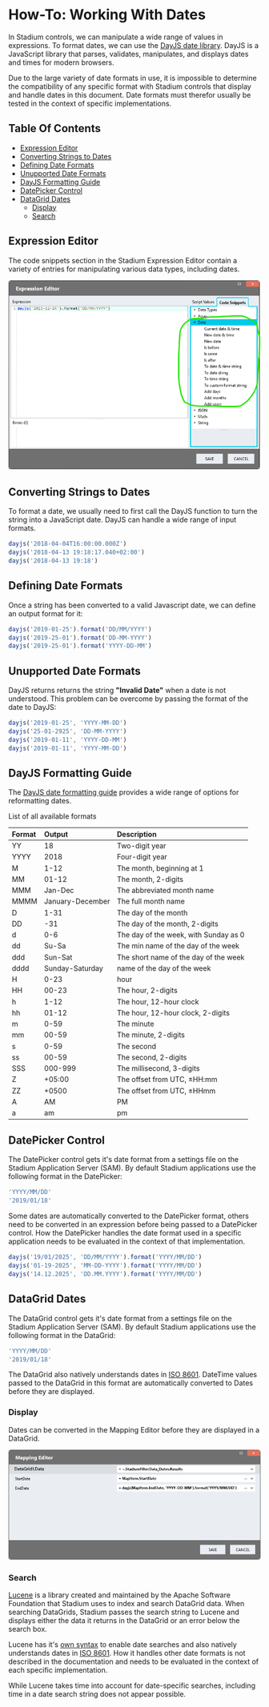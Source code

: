 # How-To: Working With Dates <!-- omit in toc -->

In Stadium controls, we can manipulate a wide range of values in expressions. To format dates, we can use the [DayJS date library](https://day.js.org/en/). DayJS is a JavaScript library that parses, validates, manipulates, and displays dates and times for modern browsers. 

Due to the large variety of date formats in use, it is impossible to determine the compatibility of any specific format with Stadium controls that display and handle dates in this document. Date formats must therefor usually be tested in the context of specific implementations. 

## Table Of Contents <!-- omit in toc -->
- [Expression Editor](#expression-editor)
- [Converting Strings to Dates](#converting-strings-to-dates)
- [Defining Date Formats](#defining-date-formats)
- [Unupported Date Formats](#unupported-date-formats)
- [DayJS Formatting Guide](#dayjs-formatting-guide)
- [DatePicker Control](#datepicker-control)
- [DataGrid Dates](#datagrid-dates)
  - [Display](#display)
  - [Search](#search)

## Expression Editor

The code snippets section in the Stadium Expression Editor contain a variety of entries for manipulating various data types, including dates. 

![](images/ExpressionEditor.png)

## Converting Strings to Dates

To format a date, we usually need to first call the DayJS function to turn the string into a JavaScript date. DayJS can handle a wide range of input formats. 

```javascript
dayjs('2018-04-04T16:00:00.000Z')
dayjs('2018-04-13 19:18:17.040+02:00')
dayjs('2018-04-13 19:18')
```

## Defining Date Formats

Once a string has been converted to a valid Javascript date, we can define an output format for it: 

```javascript
dayjs('2019-01-25').format('DD/MM/YYYY')
dayjs('2019-25-01').format('DD-MM-YYYY')
dayjs('2019-25-01').format('YYYY-DD-MM')
```

## Unupported Date Formats

DayJS returns returns the string **"Invalid Date"** when a date is not understood. This problem can be overcome by passing the format of the date to DayJS: 

```javascript
dayjs('2019-01-25', 'YYYY-MM-DD')
dayjs('25-01-2925', 'DD-MM-YYYY')
dayjs('2019-01-11', 'YYYY-DD-MM')
dayjs('2019-01-11', 'YYYY-MM-DD')
```

## DayJS Formatting Guide

The [DayJS date formatting guide](https://day.js.org/docs/en/display/format#list-of-all-available-formats) provides a wide range of options for reformatting dates. 

List of all available formats

|Format |	Output |	Description|
| :--- | :------- | :------------ |
|YY |	18 |	Two-digit year|
|YYYY |	2018 |	Four-digit year|
|M |	1-12 |	The month, beginning at 1|
|MM |	01-12 |	The month, 2-digits|
|MMM |	Jan-Dec |	The abbreviated month name|
|MMMM |	January-December |	The full month name|
|D |	1-31 |	The day of the month|
|DD |	-31 |	The day of the month, 2-digits|
|d |	0-6 |	The day of the week, with Sunday as 0|
|dd |	Su-Sa |	The min name of the day of the week|
|ddd |	Sun-Sat |	The short name of the day of the week|
|dddd |	Sunday-Saturday |	 name of the day of the week|
|H |	0-23 |	 hour|
|HH |	00-23 |	The hour, 2-digits|
|h |	1-12 |	The hour, 12-hour clock|
|hh |	01-12 |	The hour, 12-hour clock, 2-digits|
|m |	0-59 |	The minute|
|mm |	00-59 |	The minute, 2-digits|
|s |	0-59 |	The second|
|ss |	00-59 |	The second, 2-digits|
|SSS |	000-999 |	The millisecond, 3-digits|
|Z |	+05:00 |	The offset from UTC, ±HH:mm|
|ZZ |	+0500 |	The offset from UTC, ±HHmm|
|A |	AM |	PM	|
|a |	am |	pm	|

## DatePicker Control

The DatePicker control gets it's date format from a settings file on the Stadium Application Server (SAM). By default Stadium applications use the following format in the DatePicker: 

```javascript
'YYYY/MM/DD'
'2019/01/18'
```

Some dates are automatically converted to the DatePicker format, others need to be converted in an expression before being passed to a DatePicker control. How the DatePicker handles the date format used in a specific application needs to be evaluated in the context of that implementation. 

```javascript
dayjs('19/01/2025', 'DD/MM/YYYY').format('YYYY/MM/DD')
dayjs('01-19-2025', 'MM-DD-YYYY').format('YYYY/MM/DD')
dayjs('14.12.2025', 'DD.MM.YYYY').format('YYYY/MM/DD')
```

## DataGrid Dates

The DataGrid control gets it's date format from a settings file on the Stadium Application Server (SAM). By default Stadium applications use the following format in the DataGrid: 

```javascript
'YYYY/MM/DD'
'2019/01/18'
```

The DataGrid also natively understands dates in [ISO 8601](https://en.wikipedia.org/wiki/ISO_8601). DateTime values passed to the DataGrid in this format are automatically converted to Dates before they are displayed. 

### Display

Dates can be converted in the Mapping Editor before they are displayed in a DataGrid. 

![](images/MappingEditor.png)

### Search

[Lucene](https://lucene.apache.org/core/2_9_4/queryparsersyntax.html) is a library created and maintained by the Apache Software Foundation that Stadium uses to index and search DataGrid data. When searching DataGrids, Stadium passes the search string to Lucene and displays either the data it returns in the DataGrid or an error below the search box. 

Lucene has it's [own syntax](https://docs.stadium.software/controls/data-grid-search#dates) to enable date searches and also natively understands dates in [ISO 8601](https://en.wikipedia.org/wiki/ISO_8601). How it handles other date formats is not described in the documentation and needs to be evaluated in the context of each specific implementation. 

While Lucene takes time into account for date-specific searches, including time in a date search string does not appear possible. 